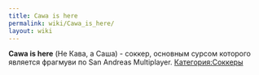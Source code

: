```yaml
---
title: Cawa is here
permalink: wiki/Cawa_is_here/
layout: wiki
---
```


**Cawa is here** (Не Кава, а Саша) - соккер, основным сурсом которого
является фрагмуви по San Andreas Multiplayer.
[Категория:Соккеры](Категория:Соккеры "wikilink")
